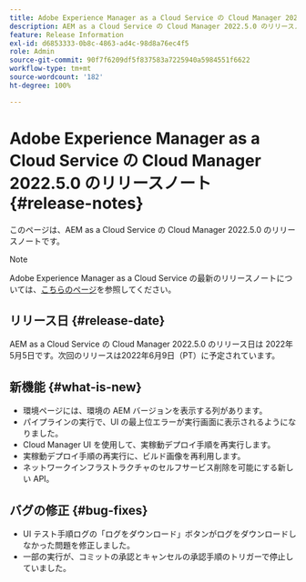 ```yaml
---
title: Adobe Experience Manager as a Cloud Service の Cloud Manager 2022.5.0 のリリースノート
description: AEM as a Cloud Service の Cloud Manager 2022.5.0 のリリースノートです。
feature: Release Information
exl-id: d6853333-0b8c-4863-ad4c-98d8a76ec4f5
role: Admin
source-git-commit: 90f7f6209df5f837583a7225940a5984551f6622
workflow-type: tm+mt
source-wordcount: '182'
ht-degree: 100%

---
```


# Adobe Experience Manager as a Cloud Service の Cloud Manager 2022.5.0 のリリースノート {#release-notes}

このページは、AEM as a Cloud Service の Cloud Manager 2022.5.0 のリリースノートです。

>[!NOTE]
>
>Adobe Experience Manager as a Cloud Service の最新のリリースノートについては、[こちらのページ](/help/release-notes/release-notes-cloud/release-notes-current.md)を参照してください。

## リリース日 {#release-date}

AEM as a Cloud Service の Cloud Manager 2022.5.0 のリリース日は 2022年5月5日です。次回のリリースは2022年6月9日（PT）に予定されています。

## 新機能 {#what-is-new}

* 環境ページには、環境の AEM バージョンを表示する列があります。
* パイプラインの実行で、UI の最上位エラーが実行画面に表示されるようになりました。
* Cloud Manager UI を使用して、実稼動デプロイ手順を再実行します。
* 実稼動デプロイ手順の再実行に、ビルド画像を再利用します。
* ネットワークインフラストラクチャのセルフサービス削除を可能にする新しい API。

## バグの修正 {#bug-fixes}

* UI テスト手順ログの「ログをダウンロード」ボタンがログをダウンロードしなかった問題を修正しました。
* 一部の実行が、コミットの承認とキャンセルの承認手順のトリガーで停止していました。
